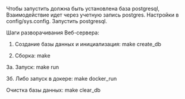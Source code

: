 ﻿

Чтобы запустить должна быть установлена база postgresql, Взаимодействие идет через учетную запись postgres.
Настройки в config/sys.config.
Запустить postgresql.

Шаги разворачивания Веб-сервера:

1. Создание базы данных и инициализация:
    make create_db

2. Сборка:
    make

3а. Запуск:
    make run

3б. Либо запуск в докере:
    make docker_run

Очистка базы данных:
    make clear_db
